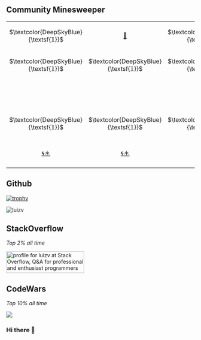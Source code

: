 ## Community Minesweeper
<div align="center">
  
<!-- BEGIN MINESWEEP BOARD -->
<table border="0"><tbody><tr><td align="center" width=60 height=60>

$\textcolor{DeepSkyBlue}{\textsf{𝟙}}$

</td><td align="center" width=60 height=60><a href="https://minesweep-nine.vercel.app/flag/0/1?state=unset">🚩</a></td><td align="center" width=60 height=60>

$\textcolor{DeepSkyBlue}{\textsf{𝟙}}$

</td><td align="center" width=60 height=60><a href="https://minesweep-nine.vercel.app/flag/0/3?state=unset">🚩</a></td><td align="center" width=60 height=60><a href="https://minesweep-nine.vercel.app/reveal/0/4">🌀</a><a href="https://minesweep-nine.vercel.app/flag/0/4?state=set">＊</a></td></tr><tr><td align="center" width=60 height=60>

$\textcolor{DeepSkyBlue}{\textsf{𝟙}}$

</td><td align="center" width=60 height=60>

$\textcolor{DeepSkyBlue}{\textsf{𝟙}}$

</td><td align="center" width=60 height=60>

$\textcolor{DeepSkyBlue}{\textsf{𝟙}}$

</td><td align="center" width=60 height=60>

$\textcolor{DeepSkyBlue}{\textsf{𝟙}}$

</td><td align="center" width=60 height=60><a href="https://minesweep-nine.vercel.app/reveal/1/4">🌀</a><a href="https://minesweep-nine.vercel.app/flag/1/4?state=set">＊</a></td></tr><tr><td align="center" width=60 height=60> </td><td align="center" width=60 height=60> </td><td align="center" width=60 height=60> </td><td align="center" width=60 height=60>

$\textcolor{LimeGreen}{\textsf{𝟚}}$

</td><td align="center" width=60 height=60><a href="https://minesweep-nine.vercel.app/reveal/2/4">🌀</a><a href="https://minesweep-nine.vercel.app/flag/2/4?state=set">＊</a></td></tr><tr><td align="center" width=60 height=60>

$\textcolor{DeepSkyBlue}{\textsf{𝟙}}$

</td><td align="center" width=60 height=60>

$\textcolor{DeepSkyBlue}{\textsf{𝟙}}$

</td><td align="center" width=60 height=60>

$\textcolor{DeepSkyBlue}{\textsf{𝟙}}$

</td><td align="center" width=60 height=60>

$\textcolor{DeepSkyBlue}{\textsf{𝟙}}$

</td><td align="center" width=60 height=60><a href="https://minesweep-nine.vercel.app/reveal/3/4">🌀</a><a href="https://minesweep-nine.vercel.app/flag/3/4?state=set">＊</a></td></tr><tr><td align="center" width=60 height=60><a href="https://minesweep-nine.vercel.app/reveal/4/0">🌀</a><a href="https://minesweep-nine.vercel.app/flag/4/0?state=set">＊</a></td><td align="center" width=60 height=60><a href="https://minesweep-nine.vercel.app/reveal/4/1">🌀</a><a href="https://minesweep-nine.vercel.app/flag/4/1?state=set">＊</a></td><td align="center" width=60 height=60><a href="https://minesweep-nine.vercel.app/reveal/4/2">🌀</a><a href="https://minesweep-nine.vercel.app/flag/4/2?state=set">＊</a></td><td align="center" width=60 height=60><a href="https://minesweep-nine.vercel.app/reveal/4/3">🌀</a><a href="https://minesweep-nine.vercel.app/flag/4/3?state=set">＊</a></td><td align="center" width=60 height=60>

$\textcolor{DeepSkyBlue}{\textsf{𝟙}}$

</td></tr></tbody></table>
<!-- END MINESWEEP BOARD -->

</div>

## Github
<!-- Only commenting out because it's cool, despite it didn't reflect my top languages and true stats becuz only consider public repos. 
[![Luiz's github stats](https://github-readme-stats.vercel.app/api?username=luizv&show_icons=true)](https://github.com/luizv)   [![Top Langs](https://github-readme-stats.vercel.app/api/top-langs/?username=luizv&layout=compact)](https://github.com/luizv)
 -->
[![trophy](https://github-profile-trophy.vercel.app/?username=luizv&rank=SECRET,SSS,SS,S,AAA,AA,A,B)](https://github.com/ryo-ma/github-profile-trophy)



<p><img align="center" src="https://github-readme-streak-stats.herokuapp.com/?user=luizv&" alt="luizv" /></p>

<!-- <p>&nbsp;<img align="center" src="https://github-readme-stats.vercel.app/api?username=luizv&show_icons=true&locale=en" alt="luizv" /></p> -->
<!-- ![Metrics](https://metrics.lecoq.io/luizv?template=classic&base.header=0&gists=1&lines=1&config.timezone=America%2FToronto) -->
<!-- https://myreadme.vercel.app/api/embed/luizv?panels=userstatistics,toprepositories,toplanguages,commitgraph -->

## StackOverflow
<i>Top 2% all time</i>

<a href="https://stackoverflow.com/users/6704959/luizv"><img src="https://stackoverflow.com/users/flair/6704959.png" width="208" height="58" alt="profile for luizv at Stack Overflow, Q&amp;A for professional and enthusiast programmers" title="profile for luizv at Stack Overflow, Q&amp;A for professional and enthusiast programmers"></a>

<!-- [![Luizv StackOverflow](https://stackoverflow-badge.herokuapp.com/api/StackOverflowBadge/6704959)](https://stackoverflow.com/users/6704959/luizv) -->

## CodeWars
<i>Top 10% all time</i>

<a href="https://www.codewars.com/users/luizv/stats"><img src="https://www.codewars.com/users/luizv/badges/large"></a>


### Hi there 👋

<!--
**luizv/luizv** is a ✨ _special_ ✨ repository because its `README.md` (this file) appears on your GitHub profile.

Here are some ideas to get you started:

- 🔭 I’m currently working on 
- 🌱 I’m currently learning ...
- 👯 I’m looking to collaborate on ...
- 🤔 I’m looking for help with ...
- 💬 Ask me about ...
- 📫 How to reach me: ...
- 😄 Pronouns: ...
- ⚡ Fun fact: ...
-->
